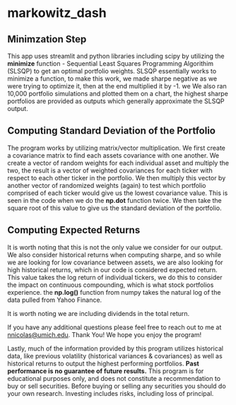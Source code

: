 # markowitz_dash
## Minimzation Step
This app uses streamlit and python libraries including scipy by utilizing the **minimize** function - Sequential Least Squares Programming Algorithim (SLSQP) to get an optimal portfolio weights. SLSQP essentially works to minimize a function, to make this work, we made sharpe negative as we were trying to optimize it, then at the end multiplied it by -1. we  We also ran 10,000 portfolio simulations and plotted them on a chart, the highest sharpe portfolios are provided as outputs which generally approximate the SLSQP output.
## Computing Standard Deviation of the Portfolio
The program works by utilizing matrix/vector multiplication. We first create a covariance matrix to find each assets covariance with one another. We create a vector of random weights for each individual asset and multiply the two, the result is a vector of weighted covariances for each ticker with respect to each other ticker in the portfolio. We then multiply this vector by another vector of randomized weights (again) to test which portfolio comprised of each ticker would give us the lowest covariance value. This is seen in the code when we do the **np.dot** function twice. We then take the square root of this value to give us the standard deviation of the portfolio.
## Computing Expected Returns
It is worth noting that this is not the only value we consider for our output. We also consider historical returns when computing sharpe, and so while we are looking for low covariance between assets, we are also looking for high historical returns, which in our code is considered expected return. This value takes the log return of individual tickers, we do this to consider the impact on continuous compounding, which is what stock portfolios experience. the **np.log()** function from numpy takes the natural log of the data pulled from Yahoo Finance.

It is worth noting we are including dividends in the total return.

If you have any additional questions please feel free to reach out to me at nnicolas@umich.edu. Thank You! We hope you enjoy the program!

Lastly, much of the information provided by this program utilizes historical data, like previous volatility (historical variances & covariances) as well as historical returns to output the highest performing portfolios. **Past performance is no guarantee of future results.** This program is for educational purposes only, and does not constitute a recommendation to buy or sell securities. Before buying or selling any securities you should do your own research. Investing includes risks, including loss of principal.
